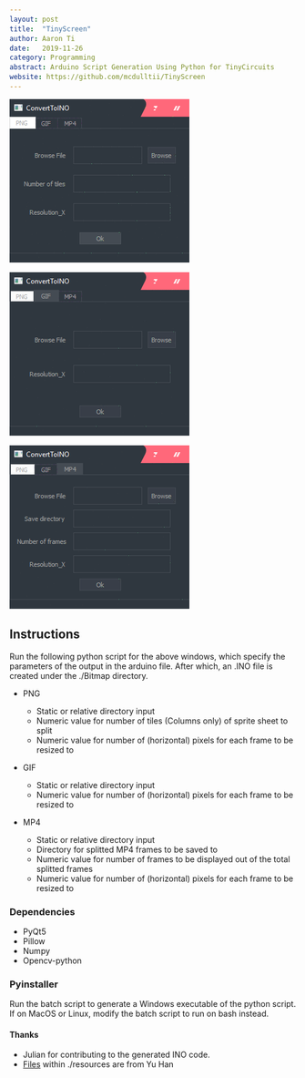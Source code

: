 ```yaml
---
layout: post
title:  "TinyScreen"
author: Aaron Ti
date:   2019-11-26
category: Programming
abstract: Arduino Script Generation Using Python for TinyCircuits
website: https://github.com/mcdulltii/TinyScreen
---
```


![PNG to INO](https://raw.githubusercontent.com/mcdulltii/TinyScreen/master/png/png.gif)

![GIF to INO](https://raw.githubusercontent.com/mcdulltii/TinyScreen/master/png/gif.gif)

![MP4 to INO](https://raw.githubusercontent.com/mcdulltii/TinyScreen/master/png/mp4.gif)

## Instructions

Run the following python script for the above windows, which specify the parameters of the output in the arduino file. After which, an .INO file is created under the ./Bitmap directory.

- PNG
	- Static or relative directory input
	- Numeric value for number of tiles (Columns only) of sprite sheet to split
	- Numeric value for number of (horizontal) pixels for each frame to be resized to

- GIF
	- Static or relative directory input
	- Numeric value for number of (horizontal) pixels for each frame to be resized to

- MP4
	- Static or relative directory input
	- Directory for splitted MP4 frames to be saved to
	- Numeric value for number of frames to be displayed out of the total splitted frames
	- Numeric value for number of (horizontal) pixels for each frame to be resized to

### Dependencies

- PyQt5
- Pillow
- Numpy
- Opencv-python

### Pyinstaller

Run the batch script to generate a Windows executable of the python script.
If on MacOS or Linux, modify the batch script to run on bash instead.

#### Thanks

- Julian for contributing to the generated INO code.
- [Files](https://github.com/zhyuhan/tamagotchi) within ./resources are from Yu Han
